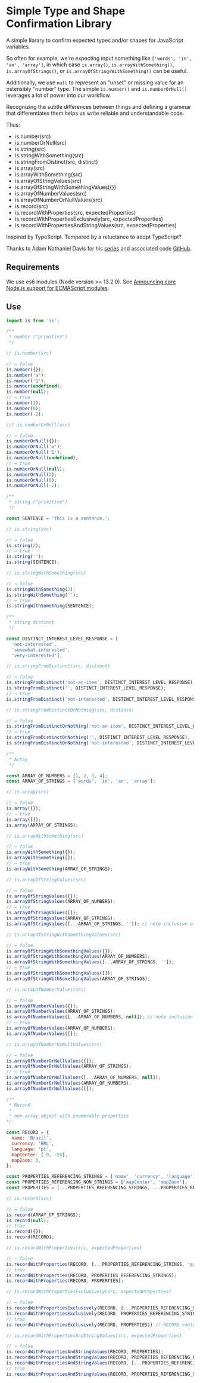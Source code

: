 # Simple Type and Shape Confirmation Library

A simple library to confirm expected types and/or shapes for JavaScript variables.

So often for example, we're expecting input something like ```['words', 'in', 'an', 'array']```, in which case ```is.array()```, ```is.arrayWithSomething()```, ```is.arrayOfStrings()```, or ```is.arrayOfStringsWithSomething()``` can be useful.

Additionally, we use ```null``` to represent an "unset" or missing value for an ostensibly "number" type. The simple ```is.number()``` and ```is.numberOrNull()``` leverages a lot of power into our workflow.

Recognizing the subtle differences between things and defining a grammar that differentiates them helps us write reliable and understandable code.

Thus:

- is.number(src)
- is.numberOrNull(src)
- is.string(src)
- is.stringWithSomething(src)
- is.stringFromDistinct(src, distinct)
- is.array(src)
- is.arrayWithSomething(src)
- is.arrayOfStringValues(src)
- is.arrayOfStringWithSomethingValues({})
- is.arrayOfNumberValues(src)
- is.arrayOfNumberOrNullValues(src)
- is.record(src)
- is.recordWithProperties(src, expectedProperties)
- is.recordWithPropertiesExclusively(src, expectedProperties)
- is.recordWithPropertiesAndStringValues(src, expectedProperties)

Inspired by TypeScript. Tempered by a reluctance to adopt TypeScript?

Thanks to Adam Nathaniel Davis for his [series](https://dev.to/bytebodger/tossing-typescript-1md3) and associated code [GitHub](https://github.com/bytebodger/type-checking/blob/master/is.js).

## Requirements

We use es6 modules (Node version >= 13.2.0). See [Announcing core Node.js support for ECMAScript modules](https://medium.com/@nodejs/announcing-core-node-js-support-for-ecmascript-modules-c5d6dc29b663).

## Use

```javascript
import is from 'is';

/**
 * number ("primitive")
 */

// is.number(src)

// → false
is.number({});
is.number('a');
is.number('1');
is.number(undefined);
is.number(null);
// → true
is.number(2);
is.number(0);
is.number(-2);

/// is.numberOrNull(src)

// → false
is.numberOrNull({});
is.numberOrNull('a');
is.numberOrNull('1');
is.numberOrNull(undefined);
// → true
is.numberOrNull(null);
is.numberOrNull(2);
is.numberOrNull(0);
is.numberOrNull(-2);

/**
 * string ("primitive")
 */

const SENTENCE = 'This is a sentence.';

// is.string(src)

// → false
is.string(2);
// → true
is.string('');
is.string(SENTENCE);

// is.stringWithSomething(src)

// → false
is.stringWithSomething(2);
is.stringWithSomething('');
// → true
is.stringWithSomething(SENTENCE);

/**
 * string distinct
 */

const DISTINCT_INTEREST_LEVEL_RESPONSE = [
  'not-interested',
  'somewhat-interested',
  'very-interested'];

// is.stringFromDistinct(src, distinct)

// → false
is.stringFromDistinct('not-an-item', DISTINCT_INTEREST_LEVEL_RESPONSE);
is.stringFromDistinct('', DISTINCT_INTEREST_LEVEL_RESPONSE);
// → true
is.stringFromDistinct('not-interested', DISTINCT_INTEREST_LEVEL_RESPONSE);

// is.stringFromDistinctOrNothing(src, distinct)

// → false
is.stringFromDistinctOrNothing('not-an-item', DISTINCT_INTEREST_LEVEL_RESPONSE);
// → true
is.stringFromDistinctOrNothing('', DISTINCT_INTEREST_LEVEL_RESPONSE);
is.stringFromDistinctOrNothing('not-interested', DISTINCT_INTEREST_LEVEL_RESPONSE);

/**
 * Array
 */

const ARRAY_OF_NUMBERS = [1, 2, 3, 4];
const ARRAY_OF_STRINGS = ['words', 'in', 'an', 'array'];

// is.array(src)

// → false
is.array({});
// → true
is.array([]);
is.array(ARRAY_OF_STRINGS);

// is.arrayWithSomething(src)

// → false
is.arrayWithSomething({});
is.arrayWithSomething([]);
// → true
is.arrayWithSomething(ARRAY_OF_STRINGS);

// is.arrayOfStringValues(src)

// → false
is.arrayOfStringValues({});
is.arrayOfStringValues(ARRAY_OF_NUMBERS);
// → true
is.arrayOfStringValues([]);
is.arrayOfStringValues(ARRAY_OF_STRINGS);
is.arrayOfStringValues([...ARRAY_OF_STRINGS, '']); // note inclusion of empty string

// is.arrayOfStringWithSomethingValues(src)

// → false
is.arrayOfStringWithSomethingValues({});
is.arrayOfStringWithSomethingValues(ARRAY_OF_NUMBERS);
is.arrayOfStringWithSomethingValues([...ARRAY_OF_STRINGS, '']);
// → true
is.arrayOfStringWithSomethingValues([]);
is.arrayOfStringWithSomethingValues(ARRAY_OF_STRINGS);

// is.arrayOfNumberValues(src)

// → false
is.arrayOfNumberValues({});
is.arrayOfNumberValues(ARRAY_OF_STRINGS);
is.arrayOfNumberValues([...ARRAY_OF_NUMBERS, null]); // note inclusion of null
// → true
is.arrayOfNumberValues(ARRAY_OF_NUMBERS);
is.arrayOfNumberValues([]);

// is.arrayOfNumberOrNullValues(src)

// → false
is.arrayOfNumberOrNullValues({});
is.arrayOfNumberOrNullValues(ARRAY_OF_STRINGS);
// → true
is.arrayOfNumberOrNullValues([...ARRAY_OF_NUMBERS, null]);
is.arrayOfNumberOrNullValues(ARRAY_OF_NUMBERS);
is.arrayOfNumberOrNullValues([]);

/**
 * Record
 *
 * non-array object with enumerable properties
*/

const RECORD = {
  name: 'Brazil',
  currency: 'BRL',
  language: 'pt',
  mapCenter: [-9, -55],
  mapZoom: 3,
};

const PROPERTIES_REFERENCING_STRINGS = ['name', 'currency', 'language'];
const PROPERTIES_REFERENCING_NON_STRINGS = ['mapCenter', 'mapZoom'];
const PROPERTIES = [...PROPERTIES_REFERENCING_STRINGS, ...PROPERTIES_REFERENCING_NON_STRINGS];

// is.record(src)

// → false
is.record(ARRAY_OF_STRINGS);
is.record(null);
// true
is.record({});
is.record(RECORD);

// is.recordWithProperties(src, expectedProperties)

// → false
is.recordWithProperties(RECORD, [...PROPERTIES_REFERENCING_STRINGS, 'extraProperty']);
// true
is.recordWithProperties(RECORD, PROPERTIES_REFERENCING_STRINGS);
is.recordWithProperties(RECORD, PROPERTIES);

// is.recordWithPropertiesExclusively(src, expectedProperties)

// → false
is.recordWithPropertiesExclusively(RECORD, [...PROPERTIES_REFERENCING_STRINGS, 'extraProperty']);
is.recordWithPropertiesExclusively(RECORD, PROPERTIES_REFERENCING_STRINGS);
// true
is.recordWithPropertiesExclusively(RECORD, PROPERTIES)) // RECORD contains only the properties specified by PROPERTIES

// is.recordWithPropertiesAndStringValues(src, expectedProperties)

// → false
is.recordWithPropertiesAndStringValues(RECORD, PROPERTIES);
is.recordWithPropertiesAndStringValues(RECORD, PROPERTIES_REFERENCING_NON_STRINGS);
is.recordWithPropertiesAndStringValues(RECORD, [...PROPERTIES_REFERENCING_STRINGS, 'extraProperty']);
// true
is.recordWithPropertiesAndStringValues(RECORD, PROPERTIES_REFERENCING_STRINGS);
```
